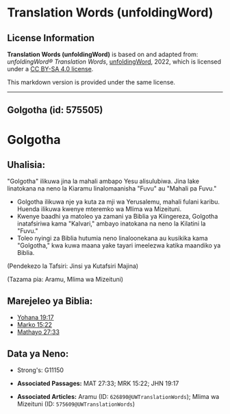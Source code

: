 # Translation Words (unfoldingWord)

## License Information

**Translation Words (unfoldingWord)** is based on and adapted from: _unfoldingWord® Translation Words_, [unfoldingWord](https://unfoldingword.org/utw), 2022, which is licensed under a [CC BY-SA 4.0 license](https://creativecommons.org/licenses/by-sa/4.0/legalcode.en).

This markdown version is provided under the same license.



--------------------------------

## Golgotha (id: 575505)

Golgotha
========

Uhalisia:
---------

"Golgotha" ilikuwa jina la mahali ambapo Yesu alisulubiwa. Jina lake linatokana na neno la Kiaramu linalomaanisha "Fuvu" au "Mahali pa Fuvu."

* Golgotha ilikuwa nje ya kuta za mji wa Yerusalemu, mahali fulani karibu. Huenda ilikuwa kwenye mteremko wa Mlima wa Mizeituni.
* Kwenye baadhi ya matoleo ya zamani ya Biblia ya Kiingereza, Golgotha inatafsiriwa kama "Kalvari," ambayo inatokana na neno la Kilatini la "Fuvu."
* Toleo nyingi za Biblia hutumia neno linaloonekana au kusikika kama "Golgotha," kwa kuwa maana yake tayari imeelezwa katika maandiko ya Biblia.

(Pendekezo la Tafsiri: Jinsi ya Kutafsiri Majina)

(Tazama pia: Aramu, Mlima wa Mizeituni)

Marejeleo ya Biblia:
--------------------

* [Yohana 19:17](https://ref.ly/John19:17)
* [Marko 15:22](https://ref.ly/Mark15:22)
* [Mathayo 27:33](https://ref.ly/Matt27:33)

Data ya Neno:
-------------

* Strong's: G11150

* **Associated Passages:** MAT 27:33; MRK 15:22; JHN 19:17
* **Associated Articles:** Aramu (ID: `626890@UWTranslationWords`);  Mlima wa Mizeituni (ID: `575609@UWTranslationWords`)

